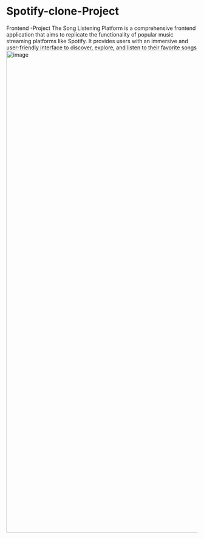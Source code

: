 # Spotify-clone-Project
Frontend -Project
The Song Listening Platform is a comprehensive frontend application that aims to replicate the functionality of popular music streaming platforms like Spotify. It provides users with an immersive and user-friendly interface to discover, explore, and listen to their favorite songs
<img width="1266" alt="image" src="https://github.com/user-attachments/assets/05b2e726-627f-4c56-a6a3-b08f834baee5">
